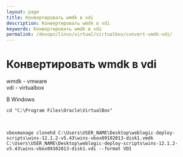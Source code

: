 ```yaml
---
layout: page
title: Конвертировать wmdk в vdi
description: Конвертировать wmdk в vdi
keywords: Конвертировать wmdk в vdi
permalink: /devops/linux/virtual/virtualbox/convert-vmdk-vdi/
---
```


# Конвертировать wmdk в vdi

wmdk - vmware  
vdi - virtualbox

В Windows

    cd "C:\Program Files\Oracle\VirtualBox"

<br/>

    vboxmanage clonehd C:\Users\USER_NAME\Desktop\weblogic-deploy-scripts\wins-12.1.2-v5.43\wins-vbox09102013-disk1.vmdk C:\Users\USER_NAME\Desktop\weblogic-deploy-scripts\wins-12.1.2-v5.43\wins-vbox09102013-disk1.vdi --format VDI
